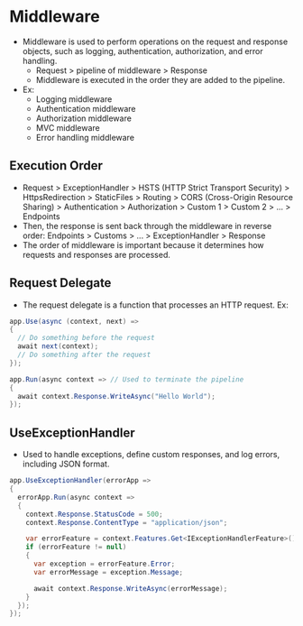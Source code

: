 # Middleware

- Middleware is used to perform operations on the request and response objects, such as logging, authentication, authorization, and error handling.
  - Request > pipeline of middleware > Response
  - Middleware is executed in the order they are added to the pipeline.
- Ex:
  - Logging middleware
  - Authentication middleware
  - Authorization middleware
  - MVC middleware
  - Error handling middleware

## Execution Order

- Request > ExceptionHandler > HSTS (HTTP Strict Transport Security) > HttpsRedirection > StaticFiles > Routing > CORS (Cross-Origin Resource Sharing) > Authentication > Authorization > Custom 1 > Custom 2 > ... > Endpoints
- Then, the response is sent back through the middleware in reverse order: Endpoints > Customs > ... > ExceptionHandler > Response
- The order of middleware is important because it determines how requests and responses are processed.

## Request Delegate

- The request delegate is a function that processes an HTTP request.
  Ex:

```csharp
app.Use(async (context, next) =>
{
  // Do something before the request
  await next(context);
  // Do something after the request
});

app.Run(async context => // Used to terminate the pipeline
{
  await context.Response.WriteAsync("Hello World");
});
```

## UseExceptionHandler

- Used to handle exceptions, define custom responses, and log errors, including JSON format.

```csharp
app.UseExceptionHandler(errorApp =>
{
  errorApp.Run(async context =>
  {
    context.Response.StatusCode = 500;
    context.Response.ContentType = "application/json";

    var errorFeature = context.Features.Get<IExceptionHandlerFeature>();
    if (errorFeature != null)
    {
      var exception = errorFeature.Error;
      var errorMessage = exception.Message;

      await context.Response.WriteAsync(errorMessage);
    }
  });
});
```
